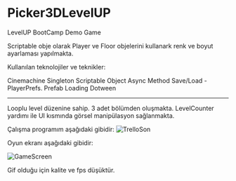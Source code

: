 # Picker3DLevelUP
 LevelUP BootCamp Demo Game

Scriptable obje olarak Player ve Floor objelerini kullanark renk ve boyut ayarlaması yapılmakta.

Kullanılan teknolojiler ve teknikler:

Cinemachine
Singleton
Scriptable Object
Async Method
Save/Load - PlayerPrefs.
Prefab Loading
Dotween

--------

Looplu level düzenine sahip. 3 adet bölümden oluşmakta. LevelCounter yardımı ile UI kısmında görsel manipülasyon sağlanmakta.


Çalışma programım aşağıdaki gibidir:
![TrelloSon](https://user-images.githubusercontent.com/58220908/170390481-8cc8e14e-b944-41f5-bde5-4456a5da3b2d.png)


Oyun ekranı aşağıdaki gibidir:

![GameScreen](https://user-images.githubusercontent.com/58220908/170391047-ac841c0f-6292-446d-8a13-f5498295c3dc.gif)

Gif olduğu için kalite ve fps düşüktür.


